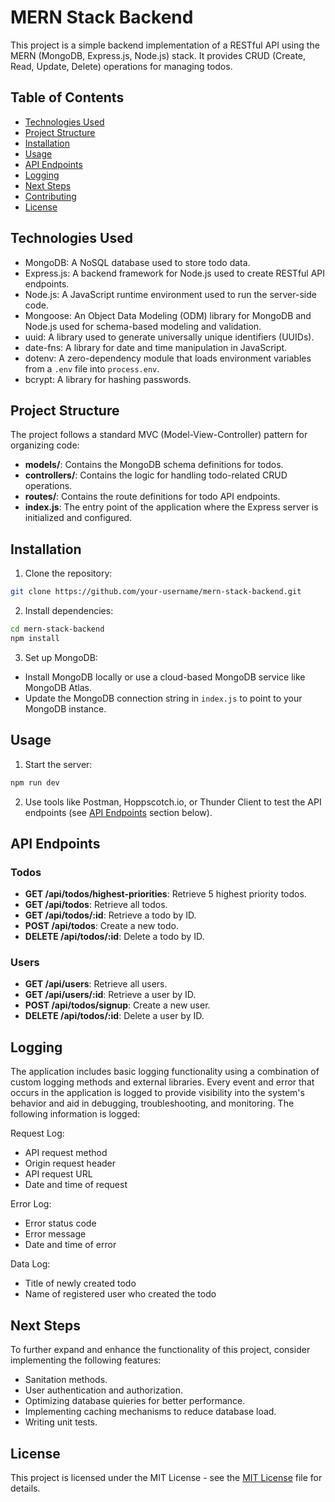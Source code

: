 # MERN Stack Backend

This project is a simple backend implementation of a RESTful API using the MERN (MongoDB, Express.js, Node.js) stack. It provides CRUD (Create, Read, Update, Delete) operations for managing todos.

## Table of Contents

- [Technologies Used](#technologies-used)
- [Project Structure](#project-structure)
- [Installation](#installation)
- [Usage](#usage)
- [API Endpoints](#api-endpoints)
- [Logging](#logging)
- [Next Steps](#next-steps)
- [Contributing](#contributing)
- [License](#license)

## Technologies Used

- MongoDB: A NoSQL database used to store todo data.
- Express.js: A backend framework for Node.js used to create RESTful API endpoints.
- Node.js: A JavaScript runtime environment used to run the server-side code.
- Mongoose: An Object Data Modeling (ODM) library for MongoDB and Node.js used for schema-based modeling and validation.
- uuid: A library used to generate universally unique identifiers (UUIDs).
- date-fns: A library for date and time manipulation in JavaScript.
- dotenv: A zero-dependency module that loads environment variables from a `.env` file into `process.env`.
- bcrypt: A library for hashing passwords. 

## Project Structure

The project follows a standard MVC (Model-View-Controller) pattern for organizing code:

- **models/**: Contains the MongoDB schema definitions for todos.
- **controllers/**: Contains the logic for handling todo-related CRUD operations.
- **routes/**: Contains the route definitions for todo API endpoints.
- **index.js**: The entry point of the application where the Express server is initialized and configured.

## Installation

1. Clone the repository:

```bash
git clone https://github.com/your-username/mern-stack-backend.git
```

2. Install dependencies:

```bash
cd mern-stack-backend
npm install
```

3. Set up MongoDB:
- Install MongoDB locally or use a cloud-based MongoDB service like MongoDB Atlas.
- Update the MongoDB connection string in `index.js` to point to your MongoDB instance.

## Usage

1. Start the server:

```bash
npm run dev
```

2. Use tools like Postman, Hoppscotch.io, or Thunder Client to test the API endpoints (see [API Endpoints](#api-endpoints) section below).

## API Endpoints

### Todos
- **GET /api/todos/highest-priorities**: Retrieve 5 highest priority todos.
- **GET /api/todos**: Retrieve all todos.
- **GET /api/todos/:id**: Retrieve a todo by ID.
- **POST /api/todos**: Create a new todo.
- **DELETE /api/todos/:id**: Delete a todo by ID.

### Users
- **GET /api/users**: Retrieve all users.
- **GET /api/users/:id**: Retrieve a user by ID.
- **POST /api/todos/signup**: Create a new user.
- **DELETE /api/todos/:id**: Delete a user by ID.

## Logging

The application includes basic logging functionality using a combination of custom logging methods and external libraries. Every event and error that occurs in the application is logged to provide visibility into the system's behavior and aid in debugging, troubleshooting, and monitoring. The following information is logged: 

Request Log:
- API request method
- Origin request header
- API request URL
- Date and time of request

Error Log: 
- Error status code
- Error message
- Date and time of error

Data Log:
- Title of newly created todo
- Name of registered user who created the todo
 
## Next Steps

To further expand and enhance the functionality of this project, consider implementing the following features:

- Sanitation methods.
- User authentication and authorization.
- Optimizing database quieries for better performance.
- Implementing caching mechanisms to reduce database load.
- Writing unit tests.

## License

This project is licensed under the MIT License - see the [MIT License](LICENSE) file for details. 


